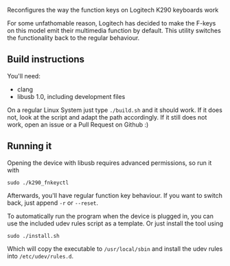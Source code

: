Reconfigures the way the function keys on Logitech K290 keyboards work

For some unfathomable reason, Logitech has decided to make the F-keys on this 
model emit their multimedia function by default.
This utility switches the functionality back to the regular behaviour.

## Build instructions

You'll need:

 - clang
 - libusb 1.0, including development files

On a regular Linux System just type `./build.sh` and it should work.
If it does not, look at the script and adapt the path accordingly.
If it still does not work, open an issue or a Pull Request on Github :)

## Running it

Opening the device with libusb requires advanced permissions, so run it with

    sudo ./k290_fnkeyctl

Afterwards, you'll have regular function key behaviour. If you want to switch
back, just append `-r` or `--reset`.

To automatically run the program when the device is plugged in, you can use
the included udev rules script as a template. Or just install the tool using

    sudo ./install.sh

Which will copy the executable to `/usr/local/sbin` and install the udev rules
into `/etc/udev/rules.d`.
